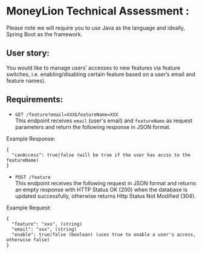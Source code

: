 # MoneyLion Technical Assessment :


Please note we will require you to use Java as the language and ideally, Spring Boot as the framework.


## User story:
You would like to manage users’ accesses to new features via feature switches,
i.e. enabling/disabling certain feature based on a user’s email and feature names).

## Requirements:
- ```GET /feature?email=XXX&featureName=XXX```  
This endpoint receives `email` (user's email) and `featureName` as request parameters and return the following response in JSON format.


Example Response:
```
{
  "canAccess": true|false (will be true if the user has accss to the featureName)
}
```

- `POST /feature`  
This endpoint receives the following request in JSON format and returns an empty
response with HTTP Status OK (200) when the database is updated successfully, otherwise
returns Http Status Not Modified (304).

Example Request:
```
{
  "feature": "xxx", (string)
  "email": "xxx", (string)
  "enable": true|false (boolean) (uses true to enable a user's access, otherwise false)
}
```
